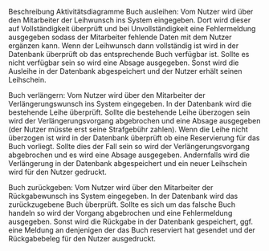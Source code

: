 Beschreibung Aktivitätsdiagramme
Buch ausleihen:
Vom Nutzer wird über den Mitarbeiter der Leihwunsch ins System eingegeben. Dort wird dieser auf Vollständigkeit überprüft und bei Unvollständigkeit eine Fehlermeldung ausgegeben sodass der Mitarbeiter fehlende Daten mit dem Nutzer ergänzen kann. Wenn der Leihwunsch dann vollständig ist wird in der Datenbank überprüft ob das entsprechende Buch verfügbar ist. Sollte es nicht verfügbar sein so wird eine Absage ausgegeben. Sonst wird die Ausleihe in der Datenbank abgespeichert und der Nutzer erhält seinen Leihschein.

Buch verlängern:
Vom Nutzer wird über den Mitarbeiter der Verlängerungswunsch ins System eingegeben. In der Datenbank wird die bestehende Leihe überprüft. Sollte die bestehende Leihe überzogen sein wird der Verlängerungsvorgang abgebrochen und eine Absage ausgegeben (der Nutzer müsste erst seine Strafgebühr zahlen). Wenn die Leihe nicht überzogen ist wird in der Datenbank überprüft ob eine Reservierung für das Buch vorliegt. Sollte dies der Fall sein so wird der Verlängerungsvorgang abgebrochen und es wird eine Absage ausgegeben. Andernfalls wird die Verlängerung in der Datenbank abgespeichert und ein neuer Leihschein wird für den Nutzer gedruckt.

Buch zurückgeben:
Vom Nutzer wird über den Mitarbeiter der Rückgabewunsch ins System eingegeben. In der Datenbank wird das zurückzugebene Buch überprüft. Sollte es sich um das falsche Buch handeln so wird der Vorgang abgebrochen und eine Fehlermeldung ausgegeben. Sonst wird die Rückgabe in der Datenbank gespeichert, ggf. eine Meldung an denjenigen der das Buch reserviert hat gesendet und der Rückgabebeleg für den Nutzer ausgedruckt.
